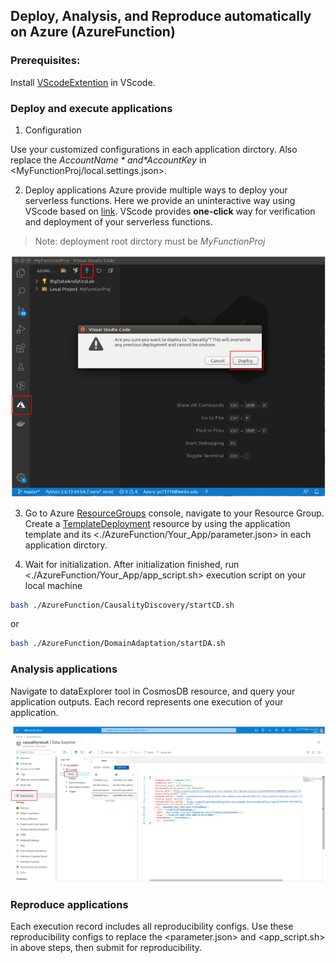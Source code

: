 ## Deploy, Analysis, and Reproduce automatically on Azure (AzureFunction)

### Prerequisites:  
Install [VScodeExtention](https://marketplace.visualstudio.com/items?itemName=ms-azuretools.vscode-azurefunctions) in VScode.

### Deploy and execute applications
1. Configuration

Use your customized configurations in each application dirctory. Also replace the *$AccountName* and *$AccountKey* in <MyFunctionProj/local.settings.json>. 

2. Deploy applications
Azure provide multiple ways to deploy your serverless functions. Here we provide an uninteractive way using VScode based on [link](https://docs.microsoft.com/en-us/azure/azure-functions/create-first-function-vs-code-python). VScode provides **one-click** way for verification and deployment of your serverless functions.
> Note: deployment root dirctory must be *MyFunctionProj*
<p align="center"><img src="../doc/vscode.png"/></p>

3. Go to Azure [ResourceGroups](https://portal.azure.com/#blade/HubsExtension/BrowseResourceGroupBlade/resourceType/Microsoft.Resources%2Fsubscriptions%2FresourceGroups) console, navigate to your Resource Group. Create a [TemplateDeployment](https://portal.azure.com/#create/Microsoft.Template) resource by using the application template and its <./AzureFunction/Your_App/parameter.json> in each application dirctory.

4. Wait for initialization. After initialization finished, run <./AzureFunction/Your_App/app_script.sh> execution script on your local machine
```bash
bash ./AzureFunction/CausalityDiscovery/startCD.sh
```
or
```bash
bash ./AzureFunction/DomainAdaptation/startDA.sh
```

### Analysis applications
Navigate to dataExplorer tool in CosmosDB resource, and query your application outputs. Each record represents one execution of your application.
<p align="center"><img src="../doc/cosmosdb.png"/></p>

### Reproduce applications
Each execution record includes all reproducibility configs. Use these reproducibility configs to replace the <parameter.json> and <app_script.sh> in above steps, then submit for reproducibility.
